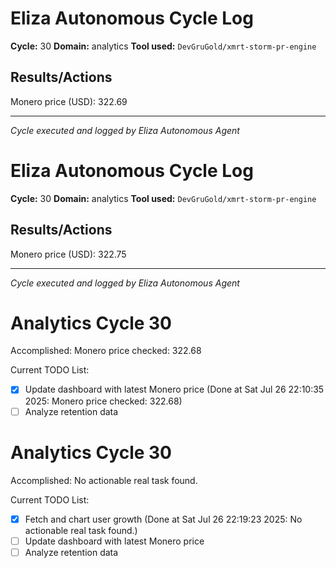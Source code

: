 # Eliza Autonomous Cycle Log

**Cycle:** 30
**Domain:** analytics
**Tool used:** `DevGruGold/xmrt-storm-pr-engine`

## Results/Actions
Monero price (USD): 322.69

---
*Cycle executed and logged by Eliza Autonomous Agent*

# Eliza Autonomous Cycle Log

**Cycle:** 30
**Domain:** analytics
**Tool used:** `DevGruGold/xmrt-storm-pr-engine`

## Results/Actions
Monero price (USD): 322.75

---
*Cycle executed and logged by Eliza Autonomous Agent*

# Analytics Cycle 30

Accomplished: Monero price checked: 322.68

Current TODO List:

- [x] Update dashboard with latest Monero price  (Done at Sat Jul 26 22:10:35 2025: Monero price checked: 322.68)
- [ ] Analyze retention data

# Analytics Cycle 30

Accomplished: No actionable real task found.

Current TODO List:

- [x] Fetch and chart user growth  (Done at Sat Jul 26 22:19:23 2025: No actionable real task found.)
- [ ] Update dashboard with latest Monero price
- [ ] Analyze retention data